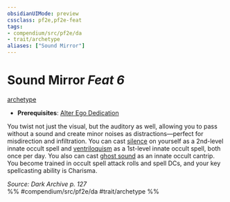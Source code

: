 ```yaml
---
obsidianUIMode: preview
cssclass: pf2e,pf2e-feat
tags:
- compendium/src/pf2e/da
- trait/archetype
aliases: ["Sound Mirror"]
---
```

# Sound Mirror  *Feat 6*  
[archetype](/rules/traits/archetype.md)  

- **Prerequisites**: [Alter Ego Dedication](/compendium/feats/alter-ego-dedication-da.md)

You twist not just the visual, but the auditory as well, allowing you to pass without a sound and create minor noises as distractions—perfect for misdirection and infiltration. You can cast [silence](/compendium/spells/silence.md) on yourself as a 2nd-level innate occult spell and [ventriloquism](/compendium/spells/ventriloquism.md) as a 1st-level innate occult spell, both once per day. You also can cast [ghost sound](/compendium/spells/ghost-sound.md) as an innate occult cantrip. You become trained in occult spell attack rolls and spell DCs, and your key spellcasting ability is Charisma.

*Source: Dark Archive p. 127*  
%% #compendium/src/pf2e/da #trait/archetype %%